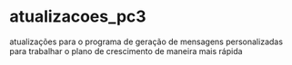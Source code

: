 # atualizacoes_pc3
atualizações para o programa de geração de mensagens personalizadas para trabalhar o plano de crescimento de maneira mais rápida

